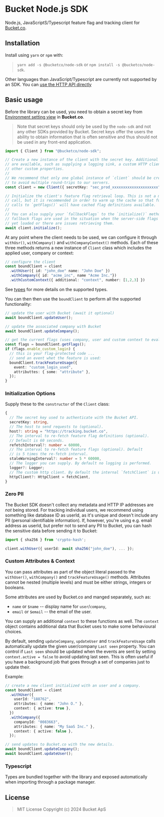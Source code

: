 # Bucket Node.js SDK

Node.js, JavaScriptS/Typescript feature flag and tracking client for [Bucket.co](https://bucket.co).

## Installation

Install using `yarn` or `npm` with:

> `yarn add -s @bucketco/node-sdk` or `npm install -s @bucketco/node-sdk`.

Other languages than JavaScript/Typescript are currently not supported by an SDK.
You can [use the HTTP API directly](https://docs.bucket.co/reference/http-tracking-api)

## Basic usage

Before the library can be used, you need to obtain a secret key from
[Environment setting view](https://app.bucket.co/envs/{environment}/settings/app-environments)
in **Bucket.co**.

> Note that secret keys should only be used by the `node-sdk` and not any other
> SDKs provided by Bucket. Secret keys offer the users the ability to obtain
> information that is often sensitive and thus should not be used in any
> front-end application.

```ts
import { Client } from "@bucketco/node-sdk";

// Create a new instance of the client with the secret key. Additional options
// are available, such as supplying a logging sink, a custom HTTP client and
// other custom properties.
//
// We recommend that only one global instance of `client` should be created
// to avoid multiple round-trips to our servers.
const client = new Client({ secretKey: "sec_prod_xxxxxxxxxxxxxxxxxxxxx" });

// Initialize the client's feature flag retrieval loop. This is not a mandatory
// call, but it is recommended in order to warm up the cache so that future
// calls to `getFlags()` will have cached flag definitions available.
//
// You can also supply your `fallbackFlags` to the `initialize()` method. These
// fallback flags are used in the situation when the server-side flags are not
// yet loaded or there are issues retrieving them.
await client.initialize();
```

At any point where the client needs to be used, we can configure it through
`withUsr()`, `withCompany()` and `withCompanyContext()` methods. Each of
these three methods returns a new instance of `Client` class which includes
the applied user, company or context:

```ts
// configure the client
const boundClient = client
  .withUser({ id: "john_doe" name: "John Doe" })
  .withCompany({ id: "acme_inc", name "Acme Inc."})
  .withCustomContext({ additional: "context", number: [1,2,3] })

```

See [types](./src/types.ts) for more details on the supported types.

You can then then use the `boundClient` to perform all the supported functionality:

```ts
// update the user with Bucket (await it optional)
await boundClient.updateUser();

// update the associated company with Bucket
await boundClient.updateCompany();

// get the current flags (uses company, user and custom context to evaluate the flags).
const flags = boundClient.getFlags();
if (flags.enable_custom_login) {
  // this is your flag-protected code ...
  // send an event whet the feature is used:
  boundClient.trackFeatureUsage({
    event: "custom_login_used",
    attributtes: { some: "attribute" },
  });
}
```

### Initialization Options

Supply these to the `constructor` of the `Client` class:

```ts
{
  // The secret key used to authenticate with the Bucket API.
  secretKey: string,
  // The host to send requests to (optional).
  host?: string = "https://tracking.bucket.co",
  // The interval to re-fetch feature flag definitions (optional).
  // Default is 60 seconds.
  refetchInterval?: number = 60000,
  // The interval to re-fetch feature flags (optional). Default
  // is 5 times the re-fetch interval.
  staleWarningInterval?: number = 5 * 60000,
  // The logger you can supply. By default no logging is performed.
  logger?: Logger;
  // The custom http client. By default the internal `fetchClient` is used.
  httpClient?: HttpClient = fetchCient,
}
```

### Zero PII

The Bucket SDK doesn't collect any metadata and HTTP IP addresses are _not_ being
stored. For tracking individual users, we recommend using something like database
ID as userId, as it's unique and doesn't include any PII (personal identifiable
information). If, however, you're using e.g. email address as userId, but prefer
not to send any PII to Bucket, you can hash the sensitive data before sending
it to Bucket:

```ts
import { sha256 } from 'crypto-hash';

client.withUser({ userId: await sha256("john_doe"), ... });
```

### Custom Attributes & Context

You can pass attributes as part of the object literal passed to the `withUser()`,
`withCompany()` and `trackFeatureUsage()` methods. Attributes cannot be nested
(multiple levels) and must be either strings, integers or booleans.

Some attributes are used by Bucket.co and manged separately, such as:

- `name` or `$name` -- display name for `user`/`company`,
- `email` or `$email` -- the email of the user.

You can supply an additional `context` to these functions as well. The `context`
object contains additional data that Bucket uses to make some behavioural choices.

By default, sending `updateCompany`, `updateUser` and `trackFeatureUsage` calls
automatically update the given user/company `Last seen` property. You can control
if `Last seen` should be updated when the events are sent by setting
`context.active = false` to avoid updating last seen. This is often useful if you
have a background job that goes through a set of companies just to update their.

Example:

```ts
// create a new client initialized with an user and a company.
const boundClient = client
  .withUser({
    userId: "188762",
    attributes: { name: "John O." },
    context: { active: true },
  })
  .withCompany({
    companyId: "0083663",
    attributes: { name: "My SaaS Inc." },
    context: { active: false },
  });

// send updates to Bucket.co with the new details.
await boundClient.updateCompany();
await boundClient.updateUser();
```

### Typescript

Types are bundled together with the library and exposed automatically when importing
through a package manager.

## License

> MIT License
> Copyright (c) 2024 Bucket ApS
